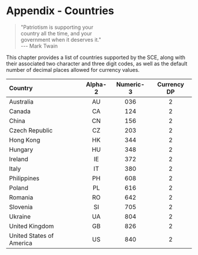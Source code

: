 # Appendix - Countries

> "Patriotism is supporting your  
>  country all the time, and your  
>  government when it deserves it."  
>                           --- Mark Twain

This chapter provides a list of countries supported by the SCE, along
with their associated two character and three digit codes, as well as
the default number of decimal places allowed for currency values.


| Country | Alpha-2 | Numeric-3 | Currency DP |
| :------ | :-----: | :-------: | :---------: |
| Australia | AU | 036 | 2 |
| Canada | CA | 124 | 2 |
| China | CN | 156 | 2 |
| Czech Republic | CZ | 203 | 2 |
| Hong Kong | HK | 344 | 2 |
| Hungary | HU | 348 | 2 |
| Ireland | IE | 372 | 2 |
| Italy | IT | 380 | 2 |
| Philippines | PH | 608 | 2 |
| Poland | PL | 616 | 2 |
| Romania | RO | 642 | 2 |
| Slovenia | SI | 705 | 2 |
| Ukraine | UA | 804 | 2 |
| United Kingdom | GB | 826 | 2 |
| United States of America | US | 840 | 2 |
